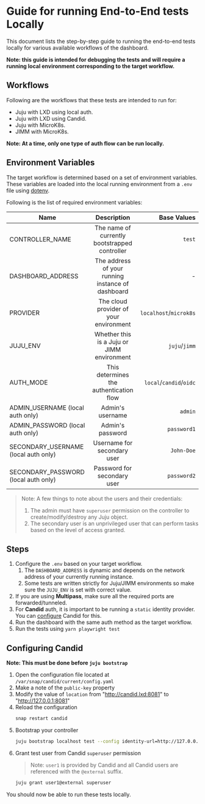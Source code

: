 # Guide for running End-to-End tests Locally

This document lists the step-by-step guide to running the end-to-end tests locally for various available workflows of the dashboard.

**Note: this guide is intended for debugging the tests and will require a running local environment corresponding to the target workflow.**

## Workflows

Following are the workflows that these tests are intended to run for:

- Juju with LXD using local auth.
- Juju with LXD using Candid.
- Juju with MicroK8s.
- JIMM with MicroK8s.

**Note: At a time, only one type of auth flow can be run locally.**

## Environment Variables

The target workflow is determined based on a set of environment variables. These variables are loaded into the local running environment from a `.env` file using [dotenv](https://www.npmjs.com/package/dotenv).

Following is the list of required environment variables:

| Name                                 |                    Description                    |             Base Values |
| ------------------------------------ | :-----------------------------------------------: | ----------------------: |
| CONTROLLER_NAME                      |   The name of currently bootstrapped controller   |                  `test` |
| DASHBOARD_ADDRESS                    | The address of your running instance of dashboard |                       - |
| PROVIDER                             |      The cloud provider of your environment       |  `localhost`/`microk8s` |
| JUJU_ENV                             |    Whether this is a Juju or JIMM environment     |           `juju`/`jimm` |
| AUTH_MODE                            |      This determines the authentication flow      | `local`/`candid`/`oidc` |
| ADMIN_USERNAME (local auth only)     |                 Admin's username                  |                 `admin` |
| ADMIN_PASSWORD (local auth only)     |                 Admin's password                  |             `password1` |
| SECONDARY_USERNAME (local auth only) |            Username for secondary user            |              `John-Doe` |
| SECONDARY_PASSWORD (local auth only) |            Password for secondary user            |             `password2` |

> Note: A few things to note about the users and their credentials:
>
> 1. The admin must have `superuser` permission on the controller to create/modify/destroy any Juju object.
> 2. The secondary user is an unprivileged user that can perform tasks based on the level of access granted.

## Steps

1. Configure the `.env` based on your target workflow.
   1. The `DASHBOARD_ADDRESS` is dynamic and depends on the network address of your currently running instance.
   2. Some tests are written strictly for Juju/JIMM environments so make sure the `JUJU_ENV` is set with correct value.
2. If you are using **Multipass**, make sure all the required ports are forwarded/tunneled.
3. For **Candid** auth, it is important to be running a `static` identity provider. You can [configure](#configuring-candid) Candid for this.
4. Run the dashboard with the same auth method as the target workflow.
5. Run the tests using `yarn playwright test`

## Configuring Candid

**Note: This must be done before `juju bootstrap`**

1. Open the configuration file located at `/var/snap/candid/current/config.yaml`
2. Make a note of the `public-key` property
3. Modify the value of `location` from "http://candid.lxd:8081" to "http://127.0.0.1:8081"
4. Reload the configuration
   ```bash
   snap restart candid
   ```
5. Bootstrap your controller
   ```bash
   juju bootstrap localhost test --config identity-url=http://127.0.0.1:8081 --config allow-model-access=true --config identity-public-key=<public-key-from-step-2>
   ```
6. Grant test user from Candid `superuser` permission
   > Note: `user1` is provided by Candid and all Candid users are referenced with the `@external` suffix.
   ```bash
   juju grant user1@external superuser
   ```

You should now be able to run these tests locally.

